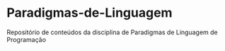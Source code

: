 # Paradigmas-de-Linguagem
Repositório de conteúdos da disciplina de Paradigmas de Linguagem de Programação
